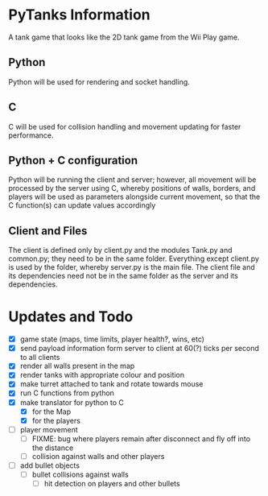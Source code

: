 # PyTanks Information
A tank game that looks like the 2D tank game from the Wii Play game.

## Python
Python will be used for rendering and socket handling.

## C
C will be used for collision handling and movement updating for faster performance.

## Python + C configuration
Python will be running the client and server; however, all movement will be processed by the server using C, whereby positions of walls, borders, and players will be used as parameters alongside current movement, so that the C function(s) can update values accordingly

## Client and Files
The client is defined only by client.py and the modules Tank.py and common.py; they need to be in the same folder. Everything except client.py is used by the folder, whereby server.py is the main file. The client file and its dependencies need not be in the same folder as the server and its dependencies.

# Updates and Todo
- [x] game state (maps, time limits, player health?, wins, etc)
- [x] send payload information form server to client at 60(?) ticks per second to all clients
- [x] render all walls present in the map
- [x] render tanks with appropriate colour and position
- [x] make turret attached to tank and rotate towards mouse
- [x] run C functions from python
- [x] make translator for python to C
	- [x] for the Map
	- [x] for the players
- [ ] player movement
	- [ ] FIXME: bug where players remain after disconnect and fly off into the distance
	- [ ] collision against walls and other players
- [ ] add bullet objects
    - [ ] bullet collisions against walls
		- [ ] hit detection on players and other bullets
